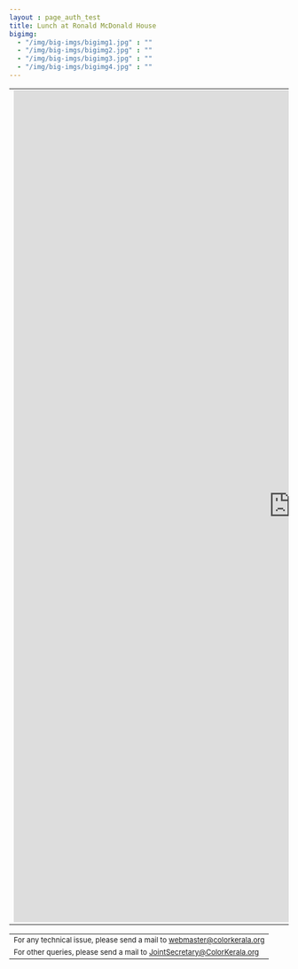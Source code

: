 ```yaml
---
layout : page_auth_test
title: Lunch at Ronald McDonald House
bigimg:
  - "/img/big-imgs/bigimg1.jpg" : ""
  - "/img/big-imgs/bigimg2.jpg" : ""
  - "/img/big-imgs/bigimg3.jpg" : ""
  - "/img/big-imgs/bigimg4.jpg" : ""
---
```


<table align="center" style="border:0"> 
 <tr style="border:0;background:transparent">
   <td style="border:0"> 
     <iframe src="https://goo.gl/forms/x0eAjhv4a6nZ8nTg1"
             width="999" height="1500" frameborder="0" marginheight="0" marginwidth="0">Loading...</iframe>
     </td></tr>
  </table>
  <table>
  <tr style="border:0;background:transparent">
   <td style="border:0"> <font size="2"> For any technical issue, please send a mail to <u> webmaster@colorkerala.org </u></font></td></tr>
  <tr style="border:0;background:transparent">
    <td style="border:0">  <font size="2">For other queries, please send a mail to <u> JointSecretary@ColorKerala.org </u></font></td></tr>
  </table>
